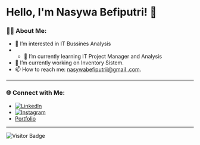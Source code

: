 # Hello, I'm Nasywa Befiputri! 👋

### 👨‍💻 About Me:
- 👀 I’m interested in IT Bussines Analysis
- - 🌱 I’m currently learning IT Project Manager and Analysis
- 🔭 I’m currently working on Inventory Sistem.
- 📫 How to reach me: [nasywabefiputrii@gmail .com](mailto:nasywabefiputrii@gmail.com).

---

### 🌐 Connect with Me:
- [![LinkedIn](https://img.shields.io/badge/LinkedIn-blue?style=flat-square&logo=linkedin)](www.linkedin.com/in/nasywabefiputri)
- [![Instagram](https://img.shields.io/badge/Instagram-E4405F?style=flat-square&logo=instagram&logoColor=white)](https://www.instagram.com/nasywabefi/)
- [Portfolio](https://yourportfolio.com)
---

![Visitor Badge](https://visitor-badge.laobi.icu/badge?page_id=yourusername)

<!---
nasywabefi/nasywabefi is a ✨ special ✨ repository because its `README.md` (this file) appears on your GitHub profile.
You can click the Preview link to take a look at your changes.
--->
